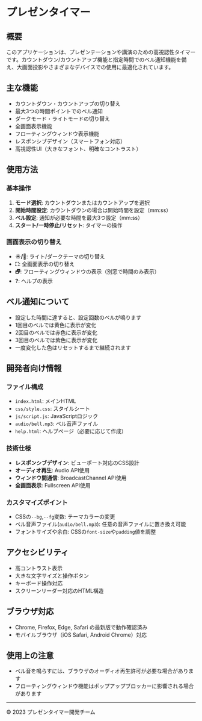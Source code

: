 # プレゼンタイマー

## 概要
このアプリケーションは、プレゼンテーションや講演のための高視認性タイマーです。カウントダウン/カウントアップ機能と指定時間でのベル通知機能を備え、大画面投影やさまざまなデバイスでの使用に最適化されています。

## 主な機能
- カウントダウン・カウントアップの切り替え
- 最大3つの時間ポイントでのベル通知
- ダークモード・ライトモードの切り替え
- 全画面表示機能
- フローティングウィンドウ表示機能
- レスポンシブデザイン（スマートフォン対応）
- 高視認性UI（大きなフォント、明確なコントラスト）

## 使用方法

### 基本操作
1. **モード選択**: カウントダウンまたはカウントアップを選択
2. **開始時間設定**: カウントダウンの場合は開始時間を設定（mm:ss）
3. **ベル設定**: 通知が必要な時間を最大3つ設定（mm:ss）
4. **スタート/一時停止/リセット**: タイマーの操作

### 画面表示の切り替え
- **☀︎/🌙**: ライト/ダークテーマの切り替え
- **⛶**: 全画面表示の切り替え
- **🗗**: フローティングウィンドウの表示（別窓で時間のみ表示）
- **?**: ヘルプの表示

## ベル通知について
- 設定した時間に達すると、設定回数のベルが鳴ります
- 1回目のベルでは黄色に表示が変化
- 2回目のベルでは赤色に表示が変化
- 3回目のベルでは紫色に表示が変化
- 一度変化した色はリセットするまで継続されます

## 開発者向け情報

### ファイル構成
- `index.html`: メインHTML
- `css/style.css`: スタイルシート
- `js/script.js`: JavaScriptロジック
- `audio/bell.mp3`: ベル音声ファイル
- `help.html`: ヘルプページ（必要に応じて作成）

### 技術仕様
- **レスポンシブデザイン**: ビューポート対応のCSS設計
- **オーディオ再生**: Audio API使用
- **ウィンドウ間通信**: BroadcastChannel API使用
- **全画面表示**: Fullscreen API使用

### カスタマイズポイント
- CSSの`--bg`,`--fg`変数: テーマカラーの変更
- ベル音声ファイル(`audio/bell.mp3`): 任意の音声ファイルに置き換え可能
- フォントサイズや余白: CSSの`font-size`や`padding`値を調整

## アクセシビリティ
- 高コントラスト表示
- 大きな文字サイズと操作ボタン
- キーボード操作対応
- スクリーンリーダー対応のHTML構造

## ブラウザ対応
- Chrome, Firefox, Edge, Safari の最新版で動作確認済み
- モバイルブラウザ（iOS Safari, Android Chrome）対応

## 使用上の注意
- ベル音を鳴らすには、ブラウザのオーディオ再生許可が必要な場合があります
- フローティングウィンドウ機能はポップアップブロッカーに影響される場合があります

---

© 2023 プレゼンタイマー開発チーム